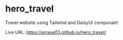 # hero_travel

Travel website using Tailwind and DaisyUI componant

Live URL: https://arrasel13.github.io/hero_travel/
